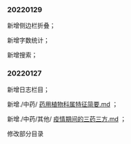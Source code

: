 ### 20220129

新增侧边栏折叠；

新增字数统计；

新增搜索；

### 20220127

新增日志栏目；

新增./中药/ [药用植物科属特征简要.md](中药\药用植物科属特征简要.md) ；

新增./中药/其他/ [疫情期间的三药三方.md](其他\疫情期间的三药三方.md) ；

修改部分目录


